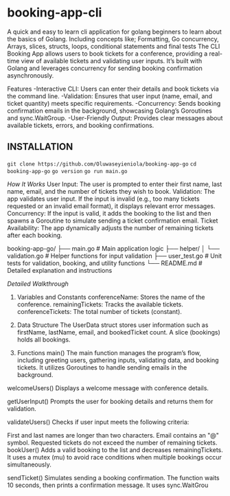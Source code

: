 # booking-app-cli
A quick and easy to learn cli application for golang beginners to learn about the basics of Golang. Including concepts like; Formatting, Go concurrency, Arrays, slices, structs, loops, conditional statements and final tests
The CLI Booking App allows users to book tickets for a conference, providing a real-time view of available tickets and validating user inputs. It’s built with Golang and leverages concurrency for sending booking confirmation asynchronously.

Features
-Interactive CLI: Users can enter their details and book tickets via the command line.
-Validation: Ensures that user input (name, email, and ticket quantity) meets specific requirements.
-Concurrency: Sends booking confirmation emails in the background, showcasing Golang’s Goroutines and sync.WaitGroup.
-User-Friendly Output: Provides clear messages about available tickets, errors, and booking confirmations.
## INSTALLATION
`git clone https://github.com/Oluwaseyieniola/booking-app-go`
`cd booking-app-go`
`go version`
`go run main.go`

*How It Works*
User Input: The user is prompted to enter their first name, last name, email, and the number of tickets they wish to book.
Validation: The app validates user input. If the input is invalid (e.g., too many tickets requested or an invalid email format), it displays relevant error messages.
Concurrency: If the input is valid, it adds the booking to the list and then spawns a Goroutine to simulate sending a ticket confirmation email.
Ticket Availability: The app dynamically adjusts the number of remaining tickets after each booking.

booking-app-go/
├── main.go                # Main application logic
├── helper/
│   └── validation.go      # Helper functions for input validation
├── user_test.go           # Unit tests for validation, booking, and utility functions
└── README.md              # Detailed explanation and instructions


*Detailed Walkthrough*
1. Variables and Constants
conferenceName: Stores the name of the conference.
remainingTickets: Tracks the available tickets.
conferenceTickets: The total number of tickets (constant).
2. Data Structure
The UserData struct stores user information such as firstName, lastName, email, and bookedTicket count. A slice (bookings) holds all bookings.

3. Functions
main()
The main function manages the program’s flow, including greeting users, gathering inputs, validating data, and booking tickets. It utilizes Goroutines to handle sending emails in the background.

welcomeUsers()
Displays a welcome message with conference details.

getUserInput()
Prompts the user for booking details and returns them for validation.

validateUsers()
Checks if user input meets the following criteria:

First and last names are longer than two characters.
Email contains an "@" symbol.
Requested tickets do not exceed the number of remaining tickets.
bookUser()
Adds a valid booking to the list and decreases remainingTickets. It uses a mutex (mu) to avoid race conditions when multiple bookings occur simultaneously.

sendTicket()
Simulates sending a booking confirmation. The function waits 10 seconds, then prints a confirmation message. It uses sync.WaitGrou

